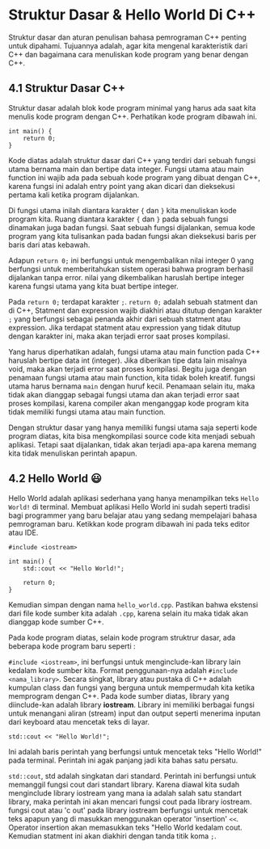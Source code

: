 # Struktur Dasar & Hello World Di C++
Struktur dasar dan aturan penulisan bahasa pemrograman C++ penting untuk dipahami. Tujuannya adalah, agar kita mengenal karakteristik dari C++ dan bagaimana cara menuliskan kode program yang benar dengan C++.

## 4.1 Struktur Dasar C++
Struktur dasar adalah blok kode program minimal yang harus ada saat kita menulis kode program dengan C++. Perhatikan kode program dibawah ini.

```
int main() {
	return 0;
}
```

Kode diatas adalah struktur dasar dari C++ yang terdiri dari sebuah fungsi utama bernama main dan bertipe data integer. Fungsi utama atau main function ini wajib ada pada sebuah kode program yang dibuat dengan C++, karena fungsi ini adalah entry point yang akan dicari dan dieksekusi pertama kali ketika program dijalankan.

Di fungsi utama inilah diantara karakter `{` dan `}` kita menuliskan kode program kita. Ruang diantara karakter `{` dan `}` pada sebuah fungsi dinamakan juga badan fungsi. Saat sebuah fungsi dijalankan, semua kode program yang kita tulisankan pada badan fungsi akan dieksekusi baris per baris dari atas kebawah.

Adapun `return 0;` ini berfungsi untuk mengembalikan nilai integer 0 yang berfungsi untuk memberitahukan sistem operasi bahwa program berhasil dijalankan tanpa error. nilai yang dikembalikan haruslah bertipe integer karena fungsi utama yang kita buat bertipe integer.

Pada `return 0;` terdapat karakter `;`. `return 0;` adalah sebuah statment dan di C++, Statment dan expression wajib diakhiri atau ditutup dengan karakter `;` yang berfungsi sebagai penanda akhir dari sebuah statment atau expression. Jika terdapat statment atau expression yang tidak ditutup dengan karakter ini, maka akan terjadi error saat proses kompilasi.

Yang harus diperhatikan adalah, fungsi utama atau main function pada C++ haruslah bertipe data int (integer). Jika diberikan tipe data lain misalnya void, maka akan terjadi error saat proses kompilasi. Begitu juga dengan penamaan fungsi utama atau main function, kita tidak boleh kreatif. fungsi utama harus bernama `main` dengan huruf kecil. Penamaan selain itu, maka tidak akan dianggap sebagai fungsi utama dan akan terjadi error saat proses kompilasi, karena compiler akan menganggap kode program kita tidak memiliki fungsi utama atau main function.

Dengan struktur dasar yang hanya memiliki fungsi utama saja seperti kode program diatas, kita bisa mengkompilasi source code kita menjadi sebuah aplikasi. Tetapi saat dijalankan, tidak akan terjadi apa-apa karena memang kita tidak menuliskan perintah apapun.

## 4.2 Hello World :smiley:
Hello World adalah aplikasi sederhana yang hanya menampilkan teks `Hello World!` di terminal. Membuat aplikasi Hello World ini sudah seperti tradisi bagi programmer yang baru belajar atau yang sedang mempelajari bahasa pemrograman baru. Ketikkan kode program dibawah ini pada teks editor atau IDE.

```
#include <iostream>

int main() {
	std::cout << "Hello World!";

	return 0;
}
```

Kemudian simpan dengan nama `hello_world.cpp`. Pastikan bahwa ekstensi dari file kode sumber kita adalah `.cpp`, karena selain itu maka tidak akan dianggap kode sumber C++.

Pada kode program diatas, selain kode program struktrur dasar, ada beberapa kode program baru seperti :

`#include <iostream>`, ini berfungsi untuk menginclude-kan library lain kedalam kode sumber kita. Format penggunaan-nya adalah `#include <nama_library>`. Secara singkat, library atau pustaka di C++ adalah kumpulan class dan fungsi yang berguna untuk mempermudah kita ketika memprogram dengan C++. Pada kode sumber diatas, library yang diinclude-kan adalah library **iostream**. Library ini memiliki berbagai fungsi untuk menangani aliran (stream) input dan output seperti menerima inputan dari keyboard atau mencetak teks di layar.

```
std::cout << "Hello World!";
```

Ini adalah baris perintah yang berfungsi untuk mencetak teks "Hello World!" pada terminal. Perintah ini agak panjang jadi kita bahas satu persatu.

`std::cout`, std adalah singkatan dari standard. Perintah ini berfungsi untuk memanggil fungsi cout dari standart library. Karena diawal kita sudah menginclude library iostream yang mana ia adalah salah satu standart library, maka perintah ini akan mencari fungsi cout pada library iostream. fungsi cout atau 'c out' pada library iostream berfungsi untuk mencetak teks apapun yang di masukkan menggunakan operator 'insertion' `<<`. Operator insertion akan memasukkan teks "Hello World kedalam cout. Kemudian statment ini akan diakhiri dengan tanda titik koma `;`.
